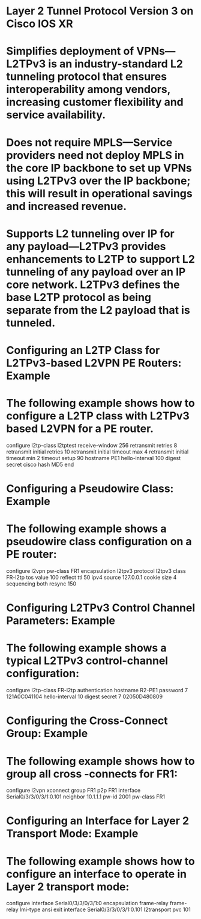 # Layer 2 Tunnel Protocol Version 3 on Cisco IOS XR
# Simplifies deployment of VPNs—L2TPv3 is an industry-standard L2 tunneling protocol that ensures interoperability among vendors, increasing customer flexibility and service availability.
# Does not require MPLS—Service providers need not deploy MPLS in the core IP backbone to set up VPNs using L2TPv3 over the IP backbone; this will result in operational savings and increased revenue.
# Supports L2 tunneling over IP for any payload—L2TPv3 provides enhancements to L2TP to support L2 tunneling of any payload over an IP core network. L2TPv3 defines the base L2TP protocol as being separate from the L2 payload that is tunneled.

# Configuring an L2TP Class for L2TPv3-based L2VPN PE Routers: Example
# The following example shows how to configure a L2TP class with L2TPv3 based L2VPN for a PE router.
configure
  l2tp-class l2tptest
    receive-window 256
    retransmit retries 8
    retransmit initial retries 10
    retransmit initial timeout max 4
    retransmit initial timeout min 2
    timeout setup 90
    hostname PE1
    hello-interval 100
    digest secret cisco hash MD5
  end

# Configuring a Pseudowire Class: Example
# The following example shows a pseudowire class configuration on a PE router:
configure
 l2vpn
  pw-class FR1
   encapsulation l2tpv3
    protocol l2tpv3 class FR-l2tp
    tos value 100 reflect
    ttl 50
    ipv4 source 127.0.0.1
    cookie size 4
    sequencing both resync 150

# Configuring L2TPv3 Control Channel Parameters: Example
# The following example shows a typical L2TPv3 control-channel configuration:
configure
 l2tp-class FR-l2tp
  authentication
  hostname R2-PE1
  password 7 121A0C041104
  hello-interval 10
  digest secret 7 02050D480809

# Configuring the Cross-Connect Group: Example
# The following example shows how to group all cross -connects for FR1:
configure
 l2vpn
  xconnect group FR1
   p2p FR1
    interface Serial0/3/3/0/3/1:0.101
    neighbor 10.1.1.1 pw-id 2001
     pw-class FR1

# Configuring an Interface for Layer 2 Transport Mode: Example
# The following example shows how to configure an interface to operate in Layer 2 transport mode:
configure
 interface Serial0/3/3/0/3/1:0
  encapsulation frame-relay
  frame-relay lmi-type ansi
  exit
 interface Serial0/3/3/0/3/1:0.101 l2transport
  pvc 101

